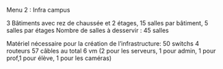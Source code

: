 Menu 2 : Infra campus





3 Bâtiments avec rez de chaussée et 2 étages, 15 salles par bâtiment, 5 salles par étages
Nombre de salles à desservir : 45 salles


Matériel nécessaire pour la création de l’infrastructure: 
50 switchs
4 routeurs
57 câbles au total
6 vm (2 pour les serveurs, 1 pour admin, 1 pour prof,1 pour élève, 1 pour les caméras) 
